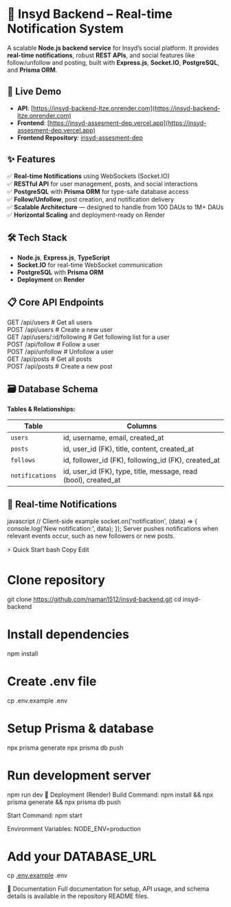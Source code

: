 # 📡 Insyd Backend – Real-time Notification System

A scalable **Node.js backend service** for Insyd’s social platform. It provides **real-time notifications**, robust **REST APIs**, and social features like follow/unfollow and posting, built with **Express.js**, **Socket.IO**, **PostgreSQL**, and **Prisma ORM**.

## 🚀 Live Demo

- **API**: [https://insyd-backend-ltze.onrender.com](https://insyd-backend-ltze.onrender.com)
- **Frontend**: [https://insyd-assesment-dep.vercel.app](https://insyd-assesment-dep.vercel.app)
- **Frontend Repository**: [insyd-assesment-dep](https://github.com/naman1512/insyd-assesment-dep)

## ✨ Features

✅ **Real-time Notifications** using WebSockets (Socket.IO)  
✅ **RESTful API** for user management, posts, and social interactions  
✅ **PostgreSQL** with **Prisma ORM** for type-safe database access  
✅ **Follow/Unfollow**, post creation, and notification delivery  
✅ **Scalable Architecture** — designed to handle from 100 DAUs to 1M+ DAUs  
✅ **Horizontal Scaling** and deployment-ready on Render

## 🛠 Tech Stack

- **Node.js**, **Express.js**, **TypeScript**
- **Socket.IO** for real-time WebSocket communication
- **PostgreSQL** with **Prisma ORM**
- **Deployment** on **Render**

## 📋 Core API Endpoints

GET    /api/users                # Get all users  
POST   /api/users                # Create a new user  
GET    /api/users/:id/following  # Get following list for a user  
POST   /api/follow               # Follow a user  
POST   /api/unfollow             # Unfollow a user  
GET    /api/posts                # Get all posts  
POST   /api/posts                # Create a new post

## 🗃️ Database Schema

**Tables & Relationships:**

| Table | Columns |
|----------------|-------------------------------------------------------------------|
| `users` | id, username, email, created_at |
| `posts` | id, user_id (FK), title, content, created_at |
| `follows` | id, follower_id (FK), following_id (FK), created_at |
| `notifications` | id, user_id (FK), type, title, message, read (bool), created_at |

## 🔔 Real-time Notifications

javascript
// Client-side example
socket.on('notification', (data) => {
  console.log('New notification:', data);
});
Server pushes notifications when relevant events occur, such as new followers or new posts.

⚡ Quick Start
bash
Copy
Edit
# Clone repository
git clone https://github.com/naman1512/insyd-backend.git
cd insyd-backend

# Install dependencies
npm install

# Create .env file
cp .env.example .env

# Setup Prisma & database
npx prisma generate
npx prisma db push

# Run development server
npm run dev
🚀 Deployment (Render)
Build Command:
npm install && npx prisma generate && npx prisma db push

Start Command:
npm start

Environment Variables:
NODE_ENV=production
# Add your DATABASE_URL
cp [.env.example](http://_vscodecontentref_/0) .env


📄 Documentation
Full documentation for setup, API usage, and schema details is available in the repository README files.
